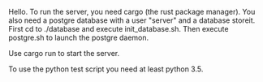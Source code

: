 Hello. To run the server, you need cargo (the rust package manager). You also need a postgre database with a user "server" and a database storeit.
First cd to ./database and execute init_database.sh. Then execute postgre.sh to launch the postgre daemon.

Use cargo run to start the server.

To use the python test script you need at least python 3.5.
